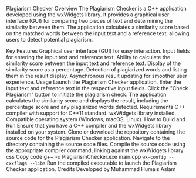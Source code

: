 Plagiarism Checker
Overview
The Plagiarism Checker is a C++ application developed using the wxWidgets library. It provides a graphical user interface (GUI) for comparing two pieces of text and determining the similarity between them. The application calculates a similarity score based on the matched words between the input text and a reference text, allowing users to detect potential plagiarism.

Key Features
Graphical user interface (GUI) for easy interaction.
Input fields for entering the input text and reference text.
Ability to calculate the similarity score between the input text and reference text.
Display of the similarity score as a percentage.
Detection of plagiarized words and listing them in the result display.
Asynchronous result updating for smoother user experience.
Usage
Launch the Plagiarism Checker application.
Enter the input text and reference text in the respective input fields.
Click the "Check Plagiarism" button to initiate the plagiarism check.
The application calculates the similarity score and displays the result, including the percentage score and any plagiarized words detected.
Requirements
C++ compiler with support for C++11 standard.
wxWidgets library installed.
Compatible operating system (Windows, macOS, Linux).
How to Build and Run
Ensure that you have a C++ compiler and the wxWidgets library installed on your system.
Clone or download the repository containing the source code for the Plagiarism Checker application.
Navigate to the directory containing the source code files.
Compile the source code using the appropriate compiler command, linking against the wxWidgets library.
css
Copy code
g++ -o PlagiarismChecker.exe main.cpp `wx-config --cxxflags --libs`
Run the compiled executable to launch the Plagiarism Checker application.
Credits
Developed by Muhammad Humais Aslam
